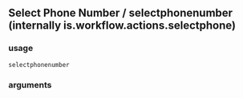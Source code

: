 
## Select Phone Number / selectphonenumber (internally is.workflow.actions.selectphone)

### usage
`selectphonenumber `

### arguments


